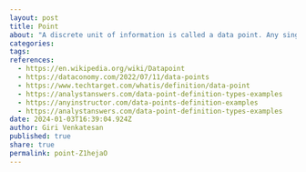 ```yaml
---
layout: post
title: Point
about: "A discrete unit of information is called a data point. Any single fact is a data point, broadly speaking. A data point can be quantitatively or graphically represented and is typically produced from a measurement or research in a statistical or analytical context. The singular form of data, or datum, is roughly equal to the term “data point.."
categories:
tags:
references:
  - https://en.wikipedia.org/wiki/Datapoint
  - https://dataconomy.com/2022/07/11/data-points
  - https://www.techtarget.com/whatis/definition/data-point
  - https://analystanswers.com/data-point-definition-types-examples
  - https://anyinstructor.com/data-points-definition-examples
  - https://analystanswers.com/data-point-definition-types-examples
date: 2024-01-03T16:39:04.924Z
author: Giri Venkatesan
published: true
share: true
permalink: point-Z1hejaO
---
```

